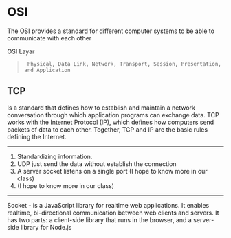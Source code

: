 # OSI

The OSI provides a standard for different computer systems to be able to communicate with each other

OSI Layar
>  ` Physical, Data Link, Network, Transport, Session, Presentation, and Application`
## TCP

Is a standard that defines how to establish and maintain a network conversation through which application programs can exchange data. 
 TCP works with the Internet Protocol (IP), which defines how computers send packets of data to each other. Together, TCP and IP are the basic rules defining the Internet. 

--------------------------------

1. Standardizing information. 
2. UDP just send the data without establish the connection
3. A server socket listens on a single port (I hope to know more in our class)
4. (I hope to know more in our class)



----------------------

 Socket - is a JavaScript library for realtime web applications. It enables realtime, bi-directional communication between web clients and servers. It has two parts: a client-side library that runs in the browser, and a server-side library for Node.js
